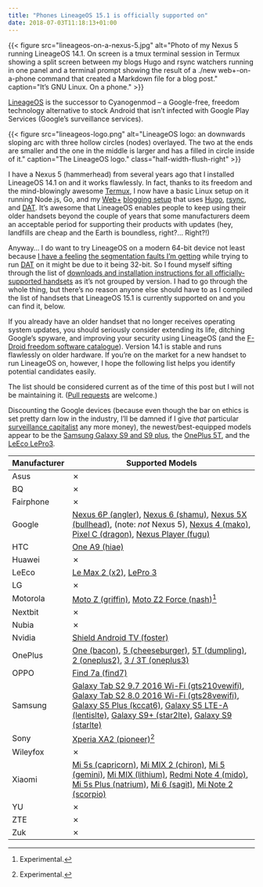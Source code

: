 ```yaml
---
title: "Phones LineageOS 15.1 is officially supported on"
date: 2018-07-03T11:18:13+01:00
---
```


{{< figure src="lineageos-on-a-nexus-5.jpg" alt="Photo of my Nexus 5 running LineageOS 14.1. On screen is a tmux terminal session in Termux showing a split screen between my blogs Hugo and rsync watchers running in one panel and a terminal prompt showing the result of a ./new web+-on-a-phone command that created a Markdown file for a blog post." caption="It’s GNU Linux. On a phone." >}}

[LineageOS](https://lineageos.org) is the successor to Cyanogenmod – a Google-free, freedom technology alternative to stock Android that isn’t infected with Google Play Services (Google’s surveillance services).

{{< figure src="lineageos-logo.png" alt="LineageOS logo: an downwards sloping arc with three hollow circles (nodes) overlayed. The two at the ends are smaller and the one in the middle is larger and has a filled in circle inside of it." caption="The LineageOS logo." class="half-width-flush-right" >}}

I have a Nexus 5 (hammerhead) from several years ago that I installed LineageOS 14.1 on and it works flawlessly. In fact, thanks to its freedom and the mind-blowingly awesome [Termux](https://termux.com), I now have a basic Linux setup on it running Node.js, Go, and my [Web+](/2018/06/26/web+/) [blogging setup](https://source.ind.ie/ar.al/) that uses [Hugo](https://gohugo.io), [rsync](https://source.ind.ie/ar.al/sync/blob/master/config.json#L9), and [DAT](https://datproject.org). It’s awesome that LineageOS enables people to keep using their older handsets beyond the couple of years that some manufacturers deem an acceptable period for supporting their products with updates (hey, landfills are cheap and the Earth is boundless, right?… Right?!)

Anyway… I do want to try LineageOS on a modern 64-bit device not least because [I have a feeling](https://gitter.im/datproject/discussions?at=5b3b27a73572e970c17135f5) [the segmentation faults I’m getting](https://github.com/datproject/dat/issues/1007) while trying to run [DAT](https://datproject.org) on it might be due to it being 32-bit. So I found myself sifting through the list of [downloads and installation instructions for all officially-supported handsets](https://download.lineageos.org) as it’s not grouped by version. I had to go through the whole thing, but there’s no reason anyone else should have to as I compiled the list of handsets that LineageOS 15.1 is currently supported on and you can find it, below.

If you already have an older handset that no longer receives operating system updates, you should seriously consider extending its life, ditching Google’s spyware, and improving your security using LineageOS (and the [F-Droid freedom software catalogue](https://f-droid.org)). Version 14.1 is stable and runs flawlessly on older hardware. If you’re on the market for a new handset to run LineageOS on, however, I hope the following list helps you identify potential candidates easily.

The list should be considered current as of the time of this post but I will not be maintaining it. ([Pull requests](https://github.com/aral/ar.al-site) are welcome.)

Discounting the Google devices (because even though the bar on ethics is set pretty darn low in the industry, I’ll be damned if I give _that_ particular [surveillance capitalist](https://2018.ar.al/notes/the-nature-of-the-self-in-the-digital-age/) any more money), the newest/best-equipped models appear to be the [Samsung Galaxy S9 and S9 plus](https://en.wikipedia.org/wiki/Samsung_Galaxy_S9), the [OnePlus 5T](https://en.wikipedia.org/wiki/OnePlus_5T), and the [LeEco LePro3](https://techcrunch.com/2016/11/24/leeco-lepro3-review/).

Manufacturer  | Supported Models
--------------|-----------------
Asus          | ✗
BQ            | ✗
Fairphone     | ✗
Google        | [Nexus 6P (angler)](https://download.lineageos.org/angler), [Nexus 6 (shamu)](https://download.lineageos.org/shamu), [Nexus 5X (bullhead)](https://download.lineageos.org/bullhead), (note: _not_ Nexus 5), [Nexus 4 (mako)](https://download.lineageos.org/mako), [Pixel C (dragon)](https://download.lineageos.org/dragon), [Nexus Player (fugu)](https://download.lineageos.org/fugu)
HTC           | [One A9 (hiae)](https://download.lineageos.org/hiae)
Huawei        | ✗
LeEco         | [Le Max 2 (x2)](https://download.lineageos.org/x2), [LePro 3](https://download.lineageos.org/zl1)
LG            | ✗
Motorola      | [Moto Z (griffin)](https://download.lineageos.org/griffin), [Moto Z2 Force (nash)](https://download.lineageos.org/nash)[^1]
Nextbit       | ✗
Nubia         | ✗
Nvidia        | [Shield Android TV (foster)](https://download.lineageos.org/foster)
OnePlus       | [One (bacon)](https://download.lineageos.org/bacon), [5 (cheeseburger)](https://download.lineageos.org/cheeseburger), [5T (dumpling)](https://download.lineageos.org/dumpling), [2 (oneplus2)](https://download.lineageos.org/oneplus2), [3 / 3T (oneplus3)](https://download.lineageos.org/oneplus3)
OPPO          | [Find 7a (find7)](https://download.lineageos.org/find7)
Samsung       | [Galaxy Tab S2 9.7 2016 Wi-Fi (gts210vewifi)](https://download.lineageos.org/gts210vewifi), [Galaxy Tab S2 8.0 2016 Wi-Fi (gts28vewifi)](https://download.lineageos.org/gts28vewifi), [Galaxy S5 Plus (kccat6)](https://download.lineageos.org/kccat6), [Galaxy S5 LTE-A (lentislte)](https://download.lineageos.org/lentislte), [Galaxy S9+ (star2lte)](https://download.lineageos.org/star2lte), [Galaxy S9 (starlte)](https://download.lineageos.org/starlte)
Sony          | [Xperia XA2 (pioneer)](https://download.lineageos.org/pioneer)[^1]
Wileyfox      | ✗
Xiaomi        | [Mi 5s (capricorn)](https://download.lineageos.org/capricorn), [Mi MIX 2 (chiron)](https://download.lineageos.org/chiron), [Mi 5 (gemini)](https://download.lineageos.org/gemini), [Mi MIX (lithium)](https://download.lineageos.org/lithium), [Redmi Note 4 (mido)](https://download.lineageos.org/mido), [Mi 5s Plus (natrium)](https://download.lineageos.org/natrium), [Mi 6 (sagit)](https://download.lineageos.org/sagit), [Mi Note 2 (scorpio)](https://download.lineageos.org/scorpio)
YU            | ✗
ZTE           | ✗
Zuk           | ✗

[^1]: Experimental.

<!-- Progressive enhancement: just for this page, refine the display of the table used to center the ✗’s in the cells (but to leave text left aligned. -->
<script>
let tableCells = document.getElementsByTagName('td')
for (tableCell of tableCells) {
  if (tableCell.innerHTML === '✗') { tableCell.style.textAlign = 'center' }
}
</script>
